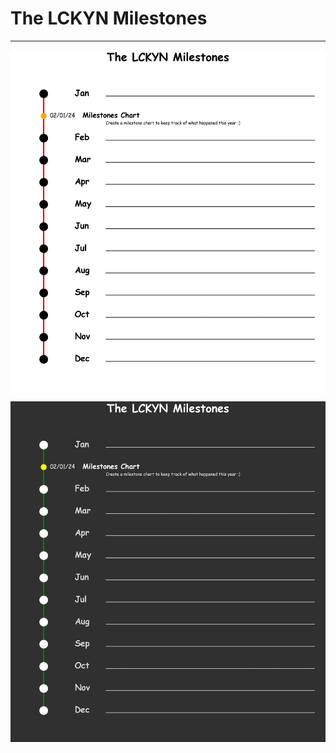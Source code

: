 # The LCKYN Milestones

---

![](./The%20LCKYN%20Milestones.png)

![](./The%20LCKYN%20Milestones%20Dark%20Mode.png)
